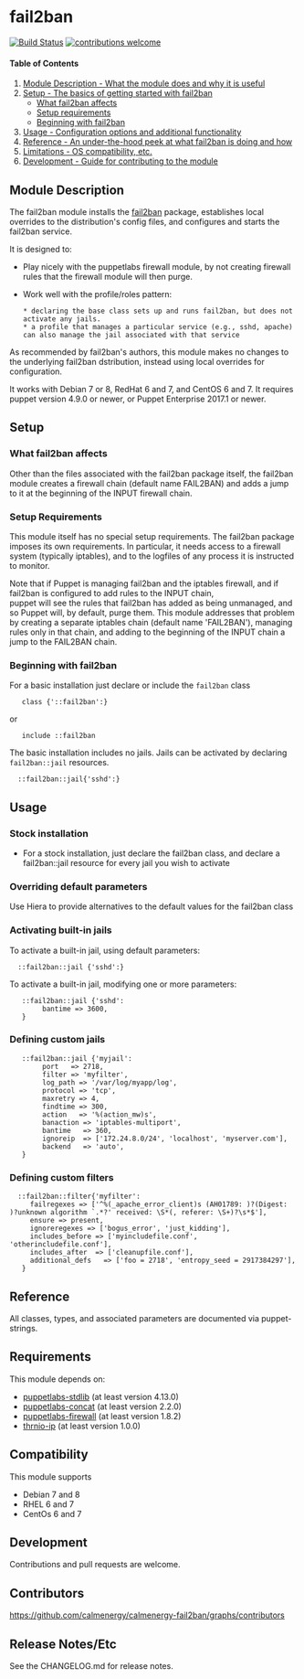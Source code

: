 # fail2ban

[![Build Status](https://travis-ci.org/calmenergy/calmenergy-fail2ban.png?branch=master)](https://travis-ci.org/calmenergy/calmenergy-fail2ban)  [![contributions welcome](https://img.shields.io/badge/contributions-welcome-brightgreen.svg?style=flat)](https://github.com/calmenergy/calmenergy-fail2ban/issues)

#### Table of Contents

1. [Module Description - What the module does and why it is useful](#module-description)
1. [Setup - The basics of getting started with fail2ban](#setup)
     * [What fail2ban affects](#what-fail2ban-affects)
     * [Setup requirements](#setup-requirements)
     * [Beginning with fail2ban](#beginning-with-fail2ban)
1. [Usage - Configuration options and additional functionality](#usage)
1. [Reference - An under-the-hood peek at what fail2ban is doing and how](#reference)
1. [Limitations - OS compatibility, etc.](#limitations)
1. [Development - Guide for contributing to the module](#development)


## Module Description
The fail2ban module installs the [fail2ban](https://www.fail2ban.org) package, establishes local overrides to the distribution's config files, and configures and starts the fail2ban service.

It is designed to:

* Play nicely with the puppetlabs firewall module, by not creating firewall rules that the firewall module will then purge.
* Work well with the profile/roles pattern:

      * declaring the base class sets up and runs fail2ban, but does not activate any jails.
      * a profile that manages a particular service (e.g., sshd, apache) can also manage the jail associated with that service

As recommended by fail2ban's authors, this module makes no changes to the underlying fail2ban dstribution,
instead using local overrides for configuration.

It works with Debian 7 or 8, RedHat 6 and 7, and CentOS 6 and 7. It requires puppet version 4.9.0 or newer, or Puppet Enterprise 2017.1 or newer.

## Setup

### What fail2ban affects
Other than the files associated with the fail2ban package itself, the fail2ban module creates a firewall chain (default name FAIL2BAN) and 
adds a jump to it at the beginning of the INPUT firewall chain.

### Setup Requirements
This module itself has no special setup requirements.
The fail2ban package imposes its own requirements. In particular, it needs access to a firewall system (typically iptables), and to the logfiles of any process it is instructed to monitor.

Note that if Puppet is managing fail2ban and the iptables firewall, and if fail2ban is configured to add rules to the INPUT chain,  
puppet will see the rules that fail2ban has added as being unmanaged, and so Puppet will, by default, purge them. This module addresses 
that problem by creating a separate iptables chain (default name 'FAIL2BAN'), managing rules only in that chain, and adding to the beginning
of the INPUT chain a jump to the FAIL2BAN chain. 

### Beginning with fail2ban

For a basic installation just declare or include the `fail2ban` class

```puppet
   class {'::fail2ban':}
```

or 

```puppet
   include ::fail2ban
```

The basic installation includes no jails. Jails can be activated by declaring `fail2ban::jail` resources.

```puppet
  ::fail2ban::jail{'sshd':}
```

## Usage

### Stock installation

* For a stock installation, just declare the fail2ban class, and declare a fail2ban::jail resource for every jail you wish to activate

### Overriding default parameters
Use Hiera to provide alternatives to the default values for the fail2ban class


### Activating built-in jails
To activate a built-in jail, using default parameters:

```puppet
  ::fail2ban::jail {'sshd':}
```

To activate a built-in jail, modifying one or more parameters:

```puppet
   ::fail2ban::jail {'sshd':
        bantime => 3600,
   }
```

### Defining custom jails

```puppet
   ::fail2ban::jail {'myjail':
        port   => 2718,
        filter => 'myfilter',
        log_path => '/var/log/myapp/log',
        protocol => 'tcp',
        maxretry => 4,
        findtime => 300,
        action   => '%(action_mw)s',
        banaction => 'iptables-multiport',
        bantime   => 360,
        ignoreip  => ['172.24.8.0/24', 'localhost', 'myserver.com'],
        backend   => 'auto',
   }
```

### Defining custom filters

```puppet
  ::fail2ban::filter{'myfilter':
     failregexes => ['^%(_apache_error_client)s (AH01789: )?(Digest: )?unknown algorithm `.*?' received: \S*(, referer: \S+)?\s*$'],
     ensure => present,
     ignoreregexes => ['bogus_error', 'just_kidding'],
     includes_before => ['myincludefile.conf', 'otherincludefile.conf'],
     includes_after  => ['cleanupfile.conf'],
     additional_defs   => ['foo = 2718', 'entropy_seed = 2917384297'],
   }
```

## Reference

All classes, types, and associated parameters are documented via puppet-strings.


## Requirements

This module depends on:

 * [puppetlabs-stdlib](https://forge.puppetlabs.com/puppetlabs/std) (at least version 4.13.0)
 * [puppetlabs-concat](https://forge.puppetlabs.com/puppetlabs/concat) (at least version 2.2.0)
 * [puppetlabs-firewall](https://forge.puppetlabs.com/puppetlabs/firewall) (at least version 1.8.2)
 * [thrnio-ip](https://forge.puppetlabs.com/thrnio/ip) (at least version 1.0.0)

## Compatibility

This module supports

 * Debian 7 and 8
 * RHEL 6 and 7
 * CentOs 6 and 7


## Development

Contributions and pull requests are welcome.


## Contributors

https://github.com/calmenergy/calmenergy-fail2ban/graphs/contributors

## Release Notes/Etc

See the CHANGELOG.md for release notes.

